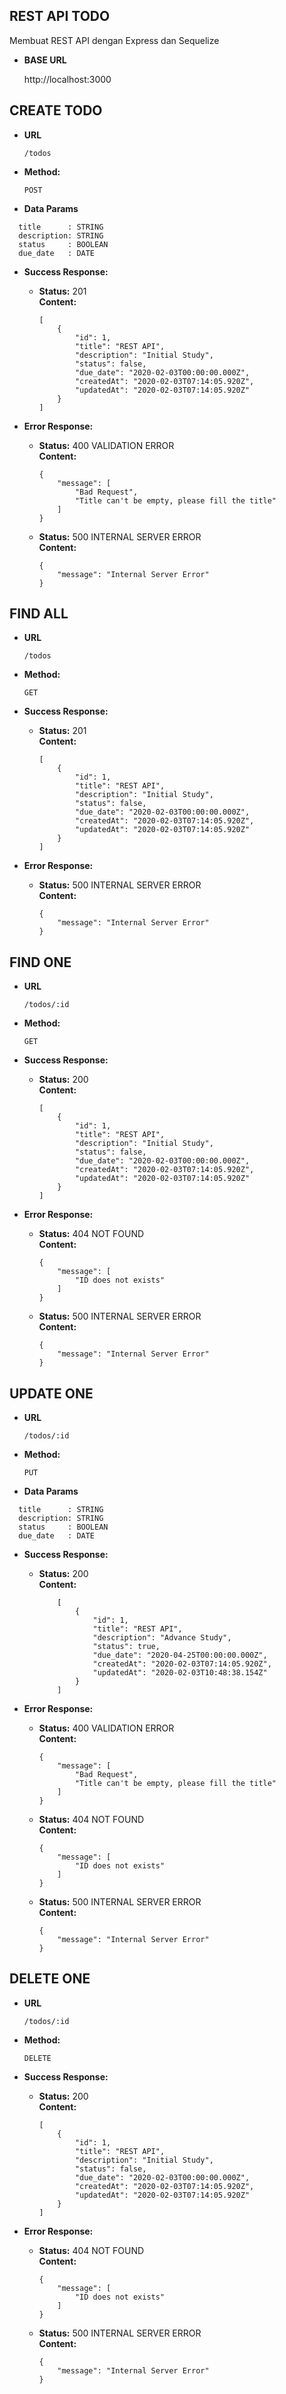 **REST API TODO**
----
  Membuat REST API dengan Express dan Sequelize 

* **BASE URL**

  http://localhost:3000
  

**CREATE TODO**
---

*  **URL**

    `/todos`

* **Method:**

  `POST`
  

* **Data Params**
```
  title      : STRING
  description: STRING
  status     : BOOLEAN
  due_date   : DATE
```
* **Success Response:**

  * **Status:** 201 <br />
    **Content:** <br />
    ```
    [
        {
            "id": 1,
            "title": "REST API",
            "description": "Initial Study",
            "status": false,
            "due_date": "2020-02-03T00:00:00.000Z",
            "createdAt": "2020-02-03T07:14:05.920Z",
            "updatedAt": "2020-02-03T07:14:05.920Z"
        }
    ]
    ```
 
* **Error Response:**

  * **Status:** 400 VALIDATION ERROR <br />
    **Content:** 
    ```
    {
        "message": [
            "Bad Request",
            "Title can't be empty, please fill the title"
        ]
    }
    ```
    
  * **Status:** 500 INTERNAL SERVER ERROR <br />
    **Content:**
    ```
    {
        "message": "Internal Server Error"
    }
    ```


**FIND ALL**
---

*  **URL**

    `/todos`

* **Method:**

  `GET`
  

* **Success Response:**

  * **Status:** 201 <br />
    **Content:** <br />
    ```
    [
        {
            "id": 1,
            "title": "REST API",
            "description": "Initial Study",
            "status": false,
            "due_date": "2020-02-03T00:00:00.000Z",
            "createdAt": "2020-02-03T07:14:05.920Z",
            "updatedAt": "2020-02-03T07:14:05.920Z"
        }
    ]
    ```
 
* **Error Response:**

  * **Status:** 500 INTERNAL SERVER ERROR <br />
    **Content:**
    ```
    {
        "message": "Internal Server Error"
    }
    ```


**FIND ONE**
---
*  **URL**

    `/todos/:id`

* **Method:**

  `GET`
  

* **Success Response:**

  * **Status:** 200 <br />
    **Content:** <br />
    ```
    [
        {
            "id": 1,
            "title": "REST API",
            "description": "Initial Study",
            "status": false,
            "due_date": "2020-02-03T00:00:00.000Z",
            "createdAt": "2020-02-03T07:14:05.920Z",
            "updatedAt": "2020-02-03T07:14:05.920Z"
        }
    ]
    ```
 
* **Error Response:**

  * **Status:** 404 NOT FOUND <br />
    **Content:** 
    ```
    {
        "message": [
            "ID does not exists"
        ]
    }
    ```
    
  * **Status:** 500 INTERNAL SERVER ERROR <br />
    **Content:**
    ```
    {
        "message": "Internal Server Error"
    }
    ```

**UPDATE ONE**
---
*  **URL**

    `/todos/:id`

* **Method:**

  `PUT`
  

* **Data Params**
```
  title      : STRING
  description: STRING
  status     : BOOLEAN
  due_date   : DATE
```
* **Success Response:**

  * **Status:** 200 <br />
    **Content:** <br />
    ```
        [
            {
                "id": 1,
                "title": "REST API",
                "description": "Advance Study",
                "status": true,
                "due_date": "2020-04-25T00:00:00.000Z",
                "createdAt": "2020-02-03T07:14:05.920Z",
                "updatedAt": "2020-02-03T10:48:38.154Z"
            }
        ]
    ```
 
* **Error Response:**

  * **Status:** 400 VALIDATION ERROR <br />
    **Content:** 
    ```
    {
        "message": [
            "Bad Request",
            "Title can't be empty, please fill the title"
        ]
    }
    ```
  * **Status:** 404 NOT FOUND <br />
    **Content:** 
    ```
    {
        "message": [
            "ID does not exists"
        ]
    }
    ```
    
  * **Status:** 500 INTERNAL SERVER ERROR <br />
    **Content:**
    ```
    {
        "message": "Internal Server Error"
    }

**DELETE ONE**
---
*  **URL**

    `/todos/:id`

* **Method:**

  `DELETE`
  

* **Success Response:**

  * **Status:** 200 <br />
    **Content:** <br />
    ```
    [
        {
            "id": 1,
            "title": "REST API",
            "description": "Initial Study",
            "status": false,
            "due_date": "2020-02-03T00:00:00.000Z",
            "createdAt": "2020-02-03T07:14:05.920Z",
            "updatedAt": "2020-02-03T07:14:05.920Z"
        }
    ]
    ```
 
* **Error Response:**

  * **Status:** 404 NOT FOUND <br />
    **Content:** 
    ```
    {
        "message": [
            "ID does not exists"
        ]
    }
    ```
    
  * **Status:** 500 INTERNAL SERVER ERROR <br />
    **Content:**
    ```
    {
        "message": "Internal Server Error"
    }
